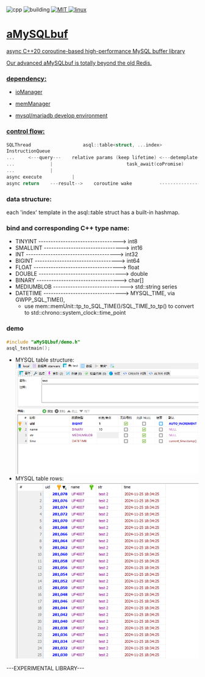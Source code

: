 <div>
	<a style="text-decoration: none;" href="">
		<img src="https://img.shields.io/badge/C++-%2300599C.svg?logo=c%2B%2B&logoColor=white" alt="cpp">
	</a>
	<a style="text-decoration: none;" href="">
		<img src="https://ci.appveyor.com/api/projects/status/1acb366xfyg3qybk/branch/develop?svg=true" alt="building">
	</a>
	<a href="https://github.com/UF4007/memManager/blob/main/License.txt">
		<img src="https://img.shields.io/badge/license-MIT-blue" alt="MIT">
	<a href="https://www.debian.org/">
		<img src="https://img.shields.io/badge/Linux-FCC624?style=for-the-badge&logo=linux&logoColor=black" alt="linux">
</div>

# aMySQLbuf
async C++20 coroutine-based high-performance MySQL buffer library

Our advanced aMySQLbuf is totally beyond the old Redis.

### dependency:
- ioManager

- memManager

- mysql/mariadb develop environment

### control flow:
```C++
SQLThread                  	asql::table<struct, ...index>				MainThread(coroutine)
InstructionQueue			
...		<---query---	relative params (keep lifetime) <---detemplate--	table member method
...				|							task_await(coPromise)
...				|
async execute			|
async return	---result-->	coroutine wake			--------------->	get result
```
### data structure:
each 'index' template in the asql::table struct has a built-in hashmap.

### bind and corresponding C++ type name:
- TINYINT ---------------------------------> int8  
- SMALLINT --------------------------------> int16  
- INT -------------------------------------> int32  
- BIGINT ----------------------------------> int64  
- FLOAT -----------------------------------> float  
- DOUBLE ----------------------------------> double  
- BINARY ----------------------------------> char[]  
- MEDIUMBLOB ------------------------------> std::string series  
- DATETIME --------------------------------> MYSQL_TIME, via GWPP_SQL_TIME(),
  - use mem::memUnit::tp_to_SQL_TIME()/SQL_TIME_to_tp() to convert to std::chrono::system_clock::time_point

### demo
```C++
#include "aMySQLbuf/demo.h"
asql_testmain();
```
- MYSQL table structure:  
![demo_table](demo_table.png)
- MYSQL table rows:    
![demo_rows](demo_rows.png)

---EXPERIMENTAL LIBRARY---
